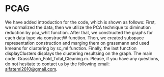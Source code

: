 # PCAG  
We have added introduction for the code, which is shown as follows: First, we normalized the data, then we utilize the PCA technique to diminution reduction by pca_whit function. After that, we constructed the graphs for each data type via constructW function. Then, we created subspace representation construction and marging them on grassmann and used kmeans for clustering by sc_ml function. Finally, the last function displayClusters displays the clustering resultsing on the graph. 
The main code: GrassMann_Fold_Total_Cleaning.m.
Please, if you have any questions, do not hesitate to contact us by the following email: alfatemi2010@gmail.com.
